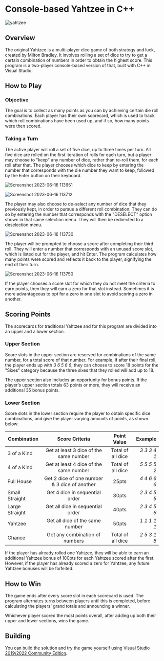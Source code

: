 # Console-based Yahtzee in C++
![yahtzee](https://github.com/anaroar/Console-Based-Yahtzee/assets/129563507/b514b0e3-9e5e-479f-bbcc-cab0f1282f8d)
## Overview
The original Yahtzee is a multi-player dice game of both strategy and luck, created by Milton Bradley. It involves rolling a set of dice to try to get a certain combination of numbers in order to obtain the highest score. This program is a two-player console-based version of that, built with C++ in Visual Studio. 
## How to Play
### Objective
The goal is to collect as many points as you can by achieving certain die roll combinations. Each player has their own scorecard, which is used to track which roll combinations have been used up, and if so, how many points were then scored.
### Taking a Turn
The active player will roll a set of five dice, up to three times per turn. All five dice are rolled on the first iteration of rolls for each turn, but a player may choose to "keep" any number of dice, rather than re-roll them, for each roll after that. The player chooses which dice to keep by entering the number that corresponds with the die number they want to keep, followed by the Enter button on their keyboard.

![Screenshot 2023-06-16 113651](https://github.com/anaroar/Yahtzee/assets/129563507/48a9ed34-08df-4449-b09a-07a647a8884f)

![Screenshot 2023-06-16 113712](https://github.com/anaroar/Yahtzee/assets/129563507/9300f206-f1a8-47f5-ad0a-f61aa19a9a1b)

The player may also choose to de-select any number of dice that they previously kept, in order to pursue a different roll combination. They can do so by entering the number that corresponds with the "DESELECT" option shown in that same selection menu. They will then be redirected to a deselection menu. 

![Screenshot 2023-06-16 113730](https://github.com/anaroar/Yahtzee/assets/129563507/87ac0ffa-c8b3-4624-8785-0fcec4df58e6)

The player will be prompted to choose a score after completing their third roll. They will enter a number that corresponds with an unused score slot, which is listed out for the player, and hit Enter. The program calculates how many points were scored and reflects it back to the player, signifying the end of their turn. 

![Screenshot 2023-06-16 113750](https://github.com/anaroar/Yahtzee/assets/129563507/a271ff5f-5f91-4c54-a277-7e438c6da4bf)

If the player chooses a score slot for which they do not meet the criteria to earn points, then they will earn a zero for that slot instead. Sometimes it is more advantageous to opt for a zero in one slot to avoid scoring a zero in another.
## Scoring Points
The scorecards for traditional Yahtzee and for this program are divided into an upper and a lower section. 
### Upper Section
Score slots in the upper section are reserved for combinations of the same number, for a total score of that number.
For example, if after their final roll, the player ends up with *3 6 5 6 6*, they can choose to score 18 points for the "Sixes" category because the three sixes that they rolled will add up to 18.

The upper section also includes an opportunity for bonus points. If the player's upper section totals 63 points or more, they will receive an additional 35 bonus points.
### Lower Section
Score slots in the lower section require the player to obtain specific dice combinations, and give the player varying amounts of points, as shown below:

| Combination | Score Criteria | Point Value | Example |
| ----------- |:--------------:|:-----------:| -------:|
| 3 of a Kind | Get at least 3 dice of the same number | Total of all dice | *3 3 3 4 1* |
| 4 of a Kind | Get at least 4 dice of the same number | Total of all dice | *5 5 5 5 2* |
| Full House | Get 2 dice of one number & 3 dice of another | 25pts | *4 4 6 6 6* |
| Small Straight | Get 4 dice in sequential order | 30pts | *2 3 4 5 5* |
| Large Straight | Get all dice in sequential order | 40pts | *2 3 4 5 6* |
| Yahtzee | Get all dice of the same number | 50pts | *1 1 1 1 1* |
| Chance | Get any combination of numbers | Total of all dice | *2 5 3 1 6* |

If the player has already rolled one Yahtzee, they will be able to earn an additional Yahtzee bonus of 100pts for each Yahtzee scored after the first. However, if the player has already scored a zero for Yahtzee, any future Yahtzee bonuses will be forfeited.
## How to Win
The game ends after every score slot in each scorecard is used. The program alternates turns between players until this is completed, before calculating the players' grand totals and announcing a winner. 

Whichever player scored the most points overall, after adding up both their upper and lower sections, wins the game.
## Building
You can build the solution and try the game yourself using [Visual Studio 2019/2022 Community Edition](https://visualstudio.microsoft.com/downloads/).
